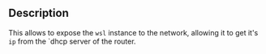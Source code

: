 ## Description

This allows to expose the `wsl` instance to the network, allowing it to get it's `ip` from the `dhcp server of the router.

##